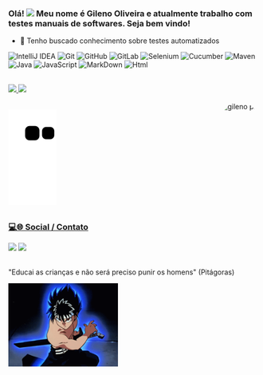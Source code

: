 ### Olá! <img src="https://media.giphy.com/media/hvRJCLFzcasrR4ia7z/giphy.gif" width="25px"></a> Meu nome é Gileno Oliveira e atualmente trabalho com testes manuais de softwares. Seja bem vindo!

- 🌱 Tenho buscado conhecimento sobre testes automatizados

![IntelliJ IDEA](https://img.shields.io/badge/-IntelliJ_IDEA-black?style=flat-square&logo=jetbrains)
![Git](https://img.shields.io/badge/-Git-black?style=flat-square&logo=git)
![GitHub](https://img.shields.io/badge/-GitHub-black?style=flat-square&logo=github)
![GitLab](https://img.shields.io/badge/-GitLab-black?style=flat-square&logo=gitlab)
![Selenium](https://img.shields.io/badge/-Selenium-black?style=flat-square&logo=selenium)
![Cucumber](https://img.shields.io/badge/-Cucumber-black?style=flat-square&logo=cucumber)
![Maven](https://img.shields.io/badge/-Maven-black?style=flat-badge&logo=apachemaven&logoColor=red)
![Java](https://img.shields.io/badge/-Java-black?style=flat-square&logo=java)
![JavaScript](https://img.shields.io/badge/-JavaScript-black?style=flat-square&logo=javascript)
![MarkDown](https://img.shields.io/badge/-MarkDown-black?style=flat-square&logo=markdown)
![Html](https://img.shields.io/badge/-Html-black?style=flat-square&logo=html5)

<br>

<div>
	<a href="https://github.com/gilenoOP">
	<img height="180em" src="https://github-readme-stats.vercel.app/api?username=gilenoOP&show_icons=true&theme=algolia&include_all_commits=true&count_private=true"/>
	<img height="180em" src="https://github-readme-stats.vercel.app/api/top-langs/?username=gilenoOP&layout=compact&langs_count=16&theme=algolia"/>
</div>

<div style="display: inline_block"><br>
  <img align="right" alt="gileno pic" height="150" style="border-radius:50px;" src="https://media.discordapp.net/attachments/639956127056134178/890373478988013628/Publicacoes_XXXXXXX.png?width=676&height=676">
</div>
  
![Snake animation](https://github.com/rafaballerini/rafaballerini/blob/output/github-contribution-grid-snake.svg)

  ##
 
<h3>💻🌐 Social / Contato <br></h3> 
<div> 
  <a href="https://www.linkedin.com/in/gileno-oliveira-pinto-01286a33" target="_blank"><img src="https://img.shields.io/badge/-LinkedIn-%230077B5?style=for-the-badge&logo=linkedin&logoColor=white" target="_blank"></a>
  <a href = "mailto:gileno.op@gmail.com"><img src="https://img.shields.io/badge/-Gmail-D14836?style=for-the-badge&logo=gmail&logoColor=white" target="_blank"></a>
</div>

<br>

"Educai as crianças e não será preciso punir os homens" (Pitágoras)

<img src="https://github.com/gilenoOP/gilenoOP/blob/main/hiei-yu-yu-hakusho.gif" width="220">
